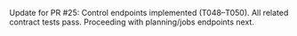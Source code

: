 Update for PR #25: Control endpoints implemented (T048–T050). All related contract tests pass. Proceeding with planning/jobs endpoints next.